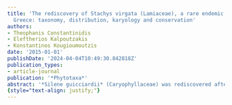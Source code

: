```yaml
---
title: 'The rediscovery of Stachys virgata (Lamiaceae), a rare endemic of Peloponnisos,
  Greece: taxonomy, distribution, karyology and conservation'
authors:
- Theophanis Constantinidis
- Eleftherios Kalpoutzakis
- Konstantinos Kougioumoutzis
date: '2015-01-01'
publishDate: '2024-04-04T10:49:30.842818Z'
publication_types:
- article-journal
publication: '*Phytotaxa*'
abstract: '*Silene guicciardii* (Caryophyllaceae) was rediscovered after field surveys carried out on Mt. Parnassos (Sterea Ellas, Greece), 160 years after the type collection made by J.B. Samaritani and J. Guicciardi in 1857. Since its first collection, it has been considered either as a distinct species, a variety or a mere synonym of the SW-Asiatic *S. marschallii*. We provide a revised description of the species and we re-evaluate its taxonomic position and that of the related species. We propose to treat the taxon *guicciardii* at the subspecific rank of *S. marschallii*. A color plate of *S. marshallii* subsp. *guicciardii* and a distribution map for all subspecies of *S. marschallii* are also provided. The name *Silene guicciardii* was lectotypified on a specimen preserved at G-BOIS, while isolectotypes are at G-BOIS, B, BR, C, GOET, JE, K and WU.'
{style="text-align: justify;"}
---
```

